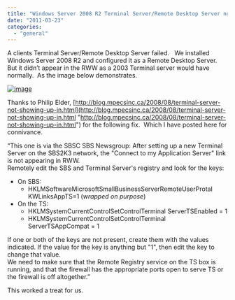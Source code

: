 ```yaml
---
title: "Windows Server 2008 R2 Terminal Server/Remote Desktop Server not displaying in SBS 2003 RWW"
date: "2011-03-23"
categories: 
  - "general"
---
```


A clients Terminal Server/Remote Desktop Server failed.   We installed Windows Server 2008 R2 and configured it as a Remote Desktop Server.  But it didn’t appear in the RWW as a 2003 Terminal server would have normally.  As the image below demonstrates.

[![image](http://ramberlinggeek.co.uk/wp-content/uploads/2011/03/image_thumb3.png "image")](http://ramberlinggeek.co.uk/wp-content/uploads/2011/03/image3.png)

Thanks to Philip Elder, [http://blog.mpecsinc.ca/2008/08/terminal-server-not-showing-up-in.html](http://blog.mpecsinc.ca/2008/08/terminal-server-not-showing-up-in.html "http://blog.mpecsinc.ca/2008/08/terminal-server-not-showing-up-in.html") for the following fix.  Which I have posted here for connivance.

“This one is via the SBSC SBS Newsgroup: After setting up a new Terminal Server on the SBS2K3 network, the "Connect to my Application Server" link is not appearing in RWW.  
Remotely edit the SBS and Terminal Server's registry and look for the keys:

- On SBS:
    - HKLMSoftwareMicrosoftSmallBusinessServerRemoteUserProtal  
        KWLinksAppTS=1 (_wrapped on purpose_)
- On the TS:
    - HKLMSystemCurrentControlSetControlTerminal ServerTSEnabled = 1
    - HKLMSystemCurrentControlSetControlTerminal ServerTSAppCompat = 1

If one or both of the keys are not present, create them with the values indicated. If the value for the key is anything but "1", then edit the key to change that value.  
We need to make sure that the Remote Registry service on the TS box is running, and that the firewall has the appropriate ports open to serve TS or the firewall is off altogether.”

This worked a treat for us.
